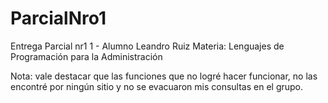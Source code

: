 # ParcialNro1

Entrega Parcial nr1 1 - Alumno Leandro Ruiz
Materia: Lenguajes de Programación para la Administración

Nota: vale destacar que las funciones que no logré hacer funcionar, no las encontré por ningún sitio y no se evacuaron mis consultas en el grupo.